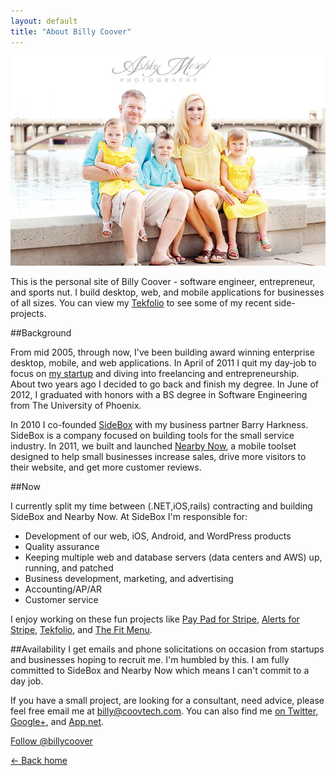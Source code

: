 ```yaml
---
layout: default
title: "About Billy Coover"
---
```


![Billy Coov and one of his three humans](/img/billy.png)

This is the personal site of Billy Coover - software engineer, entrepreneur, and sports nut. I build desktop, web, and mobile applications for businesses of all sizes. You can view my [Tekfolio](http://www.tekfolio.me/billy) to see some of my recent side-projects.

##Background

From mid 2005, through now, I've been building award winning enterprise desktop, mobile, and web applications. In April of 2011 I quit my day-job to focus on [my startup](http://www.sidebox.com) and diving into freelancing and entrepreneurship. About two years ago I decided to go back and finish my degree. In June of 2012, I graduated with honors with a BS degree in Software Engineering from The University of Phoenix.

In 2010 I co-founded <a href="http://www.sidebox.com">SideBox</a> with my business partner Barry Harkness. SideBox is a company focused on building tools for the small service industry. In 2011, we built and launched <a href="http://servicepros.nreabynow.co">Nearby Now</a>, a mobile toolset designed to help small businesses increase sales, drive more visitors to their website, and get more customer reviews.

##Now

I currently split my time between (.NET,iOS,rails) contracting and building SideBox and Nearby Now. At SideBox I'm responsible for:

- Development of our web, iOS, Android, and WordPress products
- Quality assurance
- Keeping multiple web and database servers (data centers and AWS) up, running, and patched
- Business development, marketing, and advertising
- Accounting/AP/AR
- Customer service

I enjoy working on these fun projects like [Pay Pad for Stripe](https://www.pay-pad.com), [Alerts for Stripe](https://www.pay-pad.com/alerts), [Tekfolio](http://www.tekfolio.me), and [The Fit Menu](http://www.thefitmenu.com).

##Availability
I get emails and phone solicitations on occasion from startups and businesses hoping to recruit me. I'm humbled by this. I am fully committed to SideBox and Nearby Now which means I can't commit to a day job.

If you have a small project, are looking for a consultant, need advice, please feel free email me at [billy@coovtech.com](mailto:billy@coovtech.com). You can also find me [on Twitter](http://twitter.com/billycoover), [Google+](https://plus.google.com/110690218781759841805), and [App.net](https://alpha.app.net/billycoover).

<a href="https://twitter.com/billycoover" class="twitter-follow-button" data-show-count="true" data-size="large">Follow @billycoover</a>
<script>!function(d,s,id){var js,fjs=d.getElementsByTagName(s)[0];if(!d.getElementById(id)){js=d.createElement(s);js.id=id;js.src="//platform.twitter.com/widgets.js";fjs.parentNode.insertBefore(js,fjs);}}(document,"script","twitter-wjs");</script>

[← Back home](http://coovtech.com)